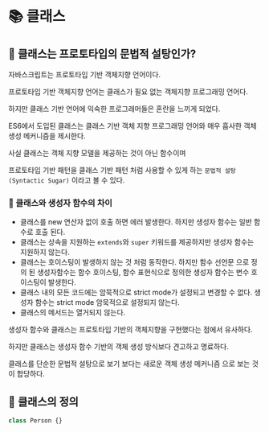 # 📚 클래스

## 🎀 클래스는 프로토타입의 문법적 설탕인가?

자바스크립트는 프로토타입 기반 객체지향 언어이다.

프로토타입 기반 객체지향 언어는 클래스가 필요 없는 객체지향 프로그래밍 언어다.

하지만 클래스 기반 언어에 익숙한 프로그래머들은 혼란을 느끼게 되었다.

ES6에서 도입된 클래스는 클래스 기반 객체 지향 프로그래밍 언어와 매우 흡사한 객체 생성 메커니즘을 제시한다.

사실 클래스는 객체 지향 모델을 제공하는 것이 아닌 함수이며 

프로토타입 기반 패턴을 클래스 기반 패턴 처럼 사용할 수 있게 하는 `문법적 설탕(Syntactic Sugar)` 이라고 볼 수 있다.

### 📌 클래스와 생성자 함수의 차이
- 클래스를 new 연산자 없이 호출 하면 에러 발생한다. 하지만 생성자 함수는 일반 함수로 호출 된다.
- 클래스는 상속을 지원하는 `extends`와 `super` 키워드를 제공하지만 생성자 함수는 지원하지 않는다.
- 클래스는 호이스팅이 발생하지 않는 것 처럼 동작한다. 하지만 함수 선언문 으로 정의 된 생성자함수는 함수 호이스팅, 함수 표현식으로 정의한 생성자 함수는 변수 호이스팅이 발생한다.
- 클래스 내의 모든 코드에는 암묵적으로 strict mode가 설정되고 변경할 수 없다. 생성자 함수는 strict mode 암묵적으로 설정되지 않는다.
- 클래스의 메서드는 열거되지 않는다.

생성자 함수와 클래스는 프로토타입 기반의 객체지향을 구현했다는 점에서 유사하다.

하지만 클래스는 생성자 함수 기반의 객체 생성 방식보다 견고하고 명료하다.

클래스를 단순한 문법적 설탕으로 보기 보다는 새로운 객체 생성 메커니즘 으로 보는 것이 합당하다.

## 🎀 클래스의 정의

```js
class Person {}
```
